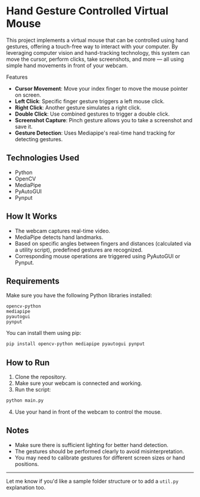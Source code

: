 # Hand Gesture Controlled Virtual Mouse

This project implements a virtual mouse that can be controlled using hand gestures, offering a touch-free way to interact with your computer. By leveraging computer vision and hand-tracking technology, this system can move the cursor, perform clicks, take screenshots, and more — all using simple hand movements in front of your webcam.

Features

* **Cursor Movement**: Move your index finger to move the mouse pointer on screen.
* **Left Click**: Specific finger gesture triggers a left mouse click.
* **Right Click**: Another gesture simulates a right click.
* **Double Click**: Use combined gestures to trigger a double click.
* **Screenshot Capture**: Pinch gesture allows you to take a screenshot and save it.
* **Gesture Detection**: Uses Mediapipe's real-time hand tracking for detecting gestures.

## Technologies Used

* Python
* OpenCV
* MediaPipe
* PyAutoGUI
* Pynput

## How It Works

* The webcam captures real-time video.
* MediaPipe detects hand landmarks.
* Based on specific angles between fingers and distances (calculated via a utility script), predefined gestures are recognized.
* Corresponding mouse operations are triggered using PyAutoGUI or Pynput.

## Requirements

Make sure you have the following Python libraries installed:

```
opencv-python
mediapipe
pyautogui
pynput
```

You can install them using pip:

```bash
pip install opencv-python mediapipe pyautogui pynput
```

## How to Run

1. Clone the repository.
2. Make sure your webcam is connected and working.
3. Run the script:

```bash
python main.py
```

4. Use your hand in front of the webcam to control the mouse.

## Notes

* Make sure there is sufficient lighting for better hand detection.
* The gestures should be performed clearly to avoid misinterpretation.
* You may need to calibrate gestures for different screen sizes or hand positions.

---

Let me know if you'd like a sample folder structure or to add a `util.py` explanation too.
